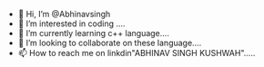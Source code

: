 - 👋 Hi, I’m @Abhinavsingh
- 👀 I’m interested in coding ....
- 🌱 I’m currently learning c++ language....
- 💞️ I’m looking to collaborate on these language....
- 📫 How to reach me on linkdin"ABHINAV SINGH KUSHWAH".....

<!---
Abhinavsingh000001/Abhinavsingh000001 is a ✨ special ✨ repository because its `README.md` (this file) appears on your GitHub profile.
You can click the Preview link to take a look at your changes.
--->
